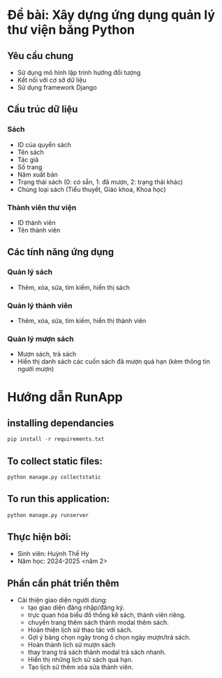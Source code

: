 # Đề bài: Xây dựng ứng dụng quản lý thư viện bằng Python

## Yêu cầu chung
- Sử dụng mô hình lập trình hướng đối tượng
- Kết nối với cơ sở dữ liệu
- Sử dụng framework Django

## Cấu trúc dữ liệu
### Sách
- ID của quyển sách
- Tên sách
- Tác giả
- Số trang
- Năm xuất bản
- Trạng thái sách (0: có sẵn, 1: đã mượn, 2: trạng thái khác)
- Chủng loại sách (Tiểu thuyết, Giáo khoa, Khoa học)

### Thành viên thư viện
- ID thành viên
- Tên thành viên

## Các tính năng ứng dụng
### Quản lý sách
- Thêm, xóa, sửa, tìm kiếm, hiển thị sách

### Quản lý thành viên
- Thêm, xóa, sửa, tìm kiếm, hiển thị thành viên

### Quản lý mượn sách
- Mượn sách, trả sách
- Hiển thị danh sách các cuốn sách đã mượn quá hạn (kèm thông tin người mượn)

# Hướng dẫn RunApp
## installing dependancies

```python
pip install -r requirements.txt
```

## To collect static files:

```python
python manage.py collectstatic
```

## To run this application:

```python
python manage.py runserver
```
## Thực hiện bởi:
- Sinh viên: Huỳnh Thế Hy
- Năm học: 2024-2025 <năm 2>

## Phần cần phát triển thêm
- Cải thiện giao diện người dùng:
    + tạo giao diện đăng nhập/đăng ký.
    + trực quan hóa biểu đồ thống kê sách, thành viên riêng.
    + chuyển trang thêm sách thành modal thêm sách.
    + Hoàn thiện lịch sử thao tác với sách.
    + Gợi ý bảng chọn ngày trong ô chọn ngày mượn/trả sách.
    + Hoàn thành lịch sử mượn sách
    + thay trang trả sách thành modal trả sách nhanh.
    + Hiển thị những lịch sử sách quá hạn.
    + Tạo lịch sử thêm xóa sửa thành viên.
